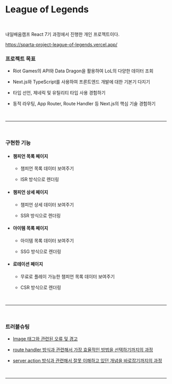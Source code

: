 # League of Legends

<br />

내일배움캠프 React 7기 과정에서 진행한 개인 프로젝트이다.

https://sparta-project-league-of-legends.vercel.app/

### 프로젝트 목표

-   Riot Games의 API와 Data Dragon을 활용하여 LoL의 다양한 데이터 조회

-   Next.js와 TypeScript를 사용하여 프론트엔드 개발에 대한 기본기 다지기

-   타입 선언, 제네릭 및 유틸리티 타입 사용 경험하기

-   동적 라우팅, App Router, Route Handler 등 Next.js의 핵심 기술 경험하기

<br />

---

<br />

### 구현한 기능

-   #### 챔피언 목록 페이지

    -   챔피언 목록 데이터 보여주기

    -   ISR 방식으로 렌더링

-   #### 챔피언 상세 페이지

    -   챔피언 상세 데이터 보여주기

    -   SSR 방식으로 렌더링

-   #### 아이템 목록 페이지

    -   아이템 목록 데이터 보여주기

    -   SSG 방식으로 렌더링

-   #### 로테이션 페이지

    -   무료로 플레이 가능한 챔피언 목록 데이터 보여주기

    -   CSR 방식으로 렌더링

<br />

---

<br />

### 트러블슈팅

-   [Image 태그와 관련된 오류 및 경고](https://dev-gana.tistory.com/90)

-   [route handler 방식과 관련해서 가장 효율적인 방법을 선택하기까지의 과정](https://dev-gana.tistory.com/92)

-   [server action 방식과 관련해서 잘못 이해하고 있던 개념을 바로잡기까지의 과정](https://dev-gana.tistory.com/93)

<br />

---
